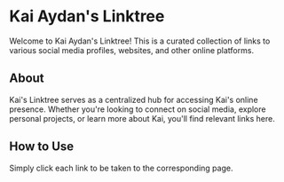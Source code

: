 # Kai Aydan's Linktree

Welcome to Kai Aydan's Linktree! This is a curated collection of links to various social media profiles, websites, and other online platforms.

## About

Kai's Linktree serves as a centralized hub for accessing Kai's online presence. Whether you're looking to connect on social media, explore personal projects, or learn more about Kai, you'll find relevant links here.

## How to Use

Simply click each link to be taken to the corresponding page.
